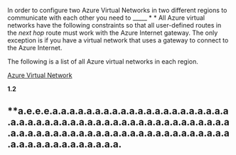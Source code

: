 In order to configure two Azure Virtual Networks in two different regions to communicate with each other you need to _____ * * All Azure virtual networks have the following constraints so that all user-defined routes in the *next hop* route must work with the Azure Internet gateway. The only exception is if you have a virtual network that uses a gateway to connect to the Azure Internet.

The following is a list of all Azure virtual networks in each region.

[Azure Virtual Network](/azure/architecture/reference-architectures/hybrid-networks-udr-overview.md#user-defined)

**1.2**

**a.e.e.e.a.a.a.a.a.a.a.a.a.a.a.a.a.a.a.a.a.a.a.a.a.a.a.a.a.a.a.a.a.a.a.a.a.a.a.a.a.a.a.a.a.a.a.a.a.a.a.a.a.a.a.a.a.a.a.a.a.a.a.a.a.a.a.a.a.a.a.a.a.a.a.a.a.a.a.a.a.a.a.a.a.a.a.a.a.a.
---------------
